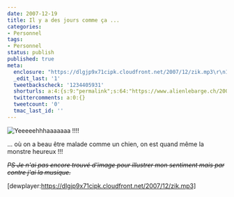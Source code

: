 ```yaml
---
date: 2007-12-19
title: Il y a des jours comme ça ...
categories:
- Personnel
tags:
- Personnel
status: publish
published: true
meta:
  enclosure: "https://dlgjp9x71cipk.cloudfront.net/2007/12/zik.mp3\r\n1264219\r\naudio/mpeg"
  _edit_last: '1'
  tweetbackscheck: '1234405931'
  shorturls: a:4:{s:9:"permalink";s:64:"https://www.alienlebarge.ch/2007/12/19/il-y-a-des-jours-comme-ca/";s:7:"tinyurl";s:25:"https://tinyurl.com/bh9n5j";s:4:"isgd";s:17:"https://is.gd/jeZc";s:5:"bitly";s:18:"https://bit.ly/124L";}
  twittercomments: a:0:{}
  tweetcount: '0'
  tmac_last_id: ''
---
```

<img src="https://dlgjp9x71cipk.cloudfront.net/2007/12/youpi.png" alt="Yeeeeehhhaaaaaaa !!!!" />

... où on a beau être malade comme un chien, on est quand même la monstre heureux !!!

<span style="text-decoration: line-through;"><em>PS
Je n'ai pas encore trouvé d'image pour illustrer mon sentiment  mais par contre j'ai la musique.</em></span>

[dewplayer:https://dlgjp9x71cipk.cloudfront.net/2007/12/zik.mp3]

